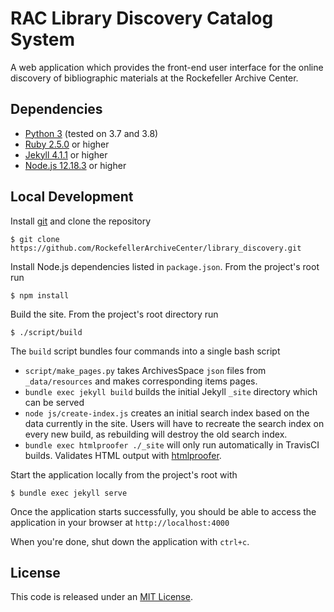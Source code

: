 # RAC Library Discovery Catalog System

A web application which provides the front-end user interface for the online discovery of bibliographic materials at the Rockefeller Archive Center.

## Dependencies

* [Python 3](https://www.python.org/downloads/) (tested on 3.7 and 3.8)
* [Ruby 2.5.0](https://www.ruby-lang.org/en/) or higher
* [Jekyll 4.1.1](https://jekyllrb.com/) or higher
* [Node.js 12.18.3](https://nodejs.org/en/) or higher

## Local Development

Install [git](https://git-scm.com/) and clone the repository

    $ git clone https://github.com/RockefellerArchiveCenter/library_discovery.git

Install Node.js dependencies listed in `package.json`. From the project's root run

    $ npm install

Build the site. From the project's root directory run

    $ ./script/build

The `build` script bundles four commands into a single bash script
  * `script/make_pages.py` takes ArchivesSpace `json` files from `_data/resources` and makes corresponding items pages.
  * `bundle exec jekyll build` builds the initial Jekyll `_site` directory which can be served
  * `node js/create-index.js` creates an initial search index based on the data currently in the site. Users will have to recreate the search index on every new build, as rebuilding will destroy the old search index.
  * `bundle exec htmlproofer ./_site` will only run automatically in TravisCI builds. Validates HTML output with [htmlproofer](https://www.rubydoc.info/gems/html-proofer/1.3.0).

Start the application locally from the project's root with

    $ bundle exec jekyll serve

Once the application starts successfully, you should be able to access the application in your browser at `http://localhost:4000`

When you're done, shut down the application with `ctrl+c`.

## License

This code is released under an [MIT License](LICENSE).

